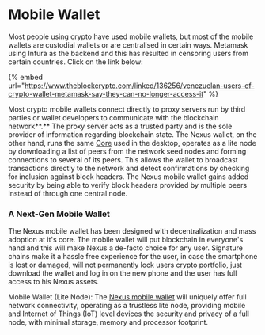# Mobile Wallet

Most people using crypto have used mobile wallets, but most of the mobile wallets are custodial wallets or are centralised in certain ways. Metamask using Infura as the backend and this has resulted in censoring users from certain countries. Click on the link below:

{% embed url="https://www.theblockcrypto.com/linked/136256/venezuelan-users-of-crypto-wallet-metamask-say-they-can-no-longer-access-it" %}

Most crypto mobile wallets connect directly to proxy servers run by third parties or wallet developers to communicate with the blockchain network**.** The proxy server acts as a trusted party and is the sole provider of information regarding blockchain state. The Nexus wallet, on the other hand, runs the same [Core](../../fundamentals/nexus-explained/nodes-and-core.md#evm) used in the desktop, operates as a lite node by downloading a list of peers from the network seed nodes and forming connections to several of its peers. This allows the wallet to broadcast transactions directly to the network and detect confirmations by checking for inclusion against block headers. The Nexus mobile wallet gains added security by being able to verify block headers provided by multiple peers instead of through one central node.

### **A Next-Gen Mobile Wallet**

The Nexus mobile wallet has been designed with decentralization and mass adoption at it's core. The mobile wallet will put blockchain in everyone's hand and this will make Nexus a de-facto choice for any user. Signature chains make it a hassle free experience for the user, in case the smartphone is lost or damaged, will not permanently lock users crypto portfolio, just download the wallet and log in on the new phone and the user has full access to his Nexus assets.

Mobile Wallet (Lite Node): The [Nexus mobile wallet](https://www.publish0x.com/nexus-blockchain-technical-articles/the-nexus-mobile-wallet-embodying-the-next-evolution-of-bloc-xllmjdp) will uniquely offer full network connectivity, operating as a trustless lite node, providing mobile and Internet of Things (IoT) level devices the security and privacy of a full node, with minimal storage, memory and processor footprint.
